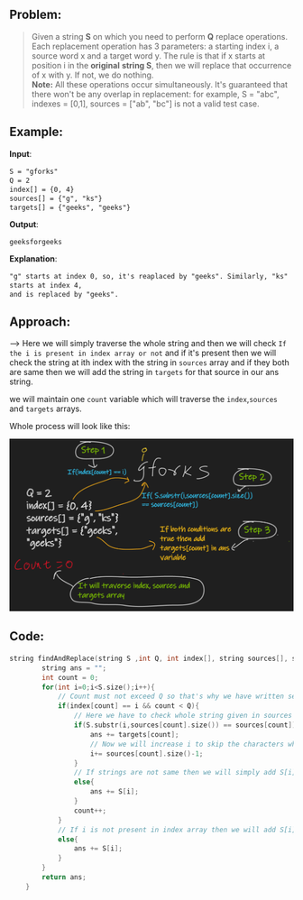 ## Problem:

>Given a string **S** on which you need to perform **Q** replace operations.  
Each replacement operation has 3 parameters: a starting index i, a source word x and a target word y. The rule is that if x starts at position i in the **original** **string S**, then we will replace that occurrence of x with y. If not, we do nothing.  
**Note:** All these operations occur simultaneously. It's guaranteed that there won't be any overlap in replacement: for example, S = "abc", indexes = [0,1], sources = ["ab", "bc"] is not a valid test case.

## Example:

**Input**: 
```
S = "gforks"
Q = 2
index[] = {0, 4}
sources[] = {"g", "ks"}
targets[] = {"geeks", "geeks"}
```

**Output**:
```
geeksforgeeks
```
**Explanation**:
```
"g" starts at index 0, so, it's reaplaced by "geeks". Similarly, "ks" starts at index 4,
and is replaced by "geeks".
```

## Approach:

--> Here we will simply traverse the whole string and then we will check `If the i is present in index array or not` and if it's present then we will check the string at ith index with the string in `sources` array and if they both are same then we will add the string in `targets` for that source in our ans string.

we will maintain one `count` variable which will traverse the `index`,`sources` and `targets` arrays. 

Whole process will look like this:

![](../DP/Attachments/Pasted%20image%2020220522143200.png)

## Code:

```cpp
string findAndReplace(string S ,int Q, int index[], string sources[], string targets[]) {
        string ans = "";
        int count = 0;
        for(int i=0;i<S.size();i++){
			// Count must not exceed Q so that's why we have written second condition
            if(index[count] == i && count < Q){
				// Here we have to check whole string given in sources array so that's why we are taking substring instead of single character 
                if(S.substr(i,sources[count].size()) == sources[count]){
                    ans += targets[count];
					// Now we will increase i to skip the characters which are already counted in substring so that we don't take them again
                    i+= sources[count].size()-1;
                }
				// If strings are not same then we will simply add S[i] in ans
                else{
                    ans += S[i]; 
                }
                count++;
            }
			// If i is not present in index array then we will add S[i] in ans
            else{
                ans += S[i];
            }
        }
        return ans;
    }
```
